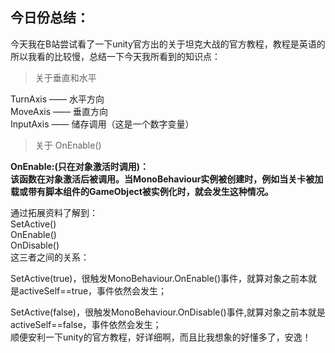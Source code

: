 今日份总结：  
---

今天我在B站尝试看了一下unity官方出的关于坦克大战的官方教程，教程是英语的所以我看的比较慢，总结一下今天我所看到的知识点：  
> 关于垂直和水平  

TurnAxis —— 水平方向  
MoveAxis —— 垂直方向  
InputAxis —— 储存调用（这是一个数字变量）  
> 关于 OnEnable()  
  
  **OnEnable:(只在对象激活时调用)：  
  该函数在对象激活后被调用。当MonoBehaviour实例被创建时，例如当关卡被加载或带有脚本组件的GameObject被实例化时，就会发生这种情况。**
  
通过拓展资料了解到：  
SetActive()   
OnEnable()  
OnDisable()  
这三者之间的关系：  

SetActive(true)，很触发MonoBehaviour.OnEnable()事件，就算对象之前本就是activeSelf==true，事件依然会发生；  

SetActive(false)，很触发MonoBehaviour.OnDisable()事件,就算对象之前本就是activeSelf==false，事件依然会发生；  
顺便安利一下unity的官方教程，好详细啊，而且比我想象的好懂多了，安逸！
